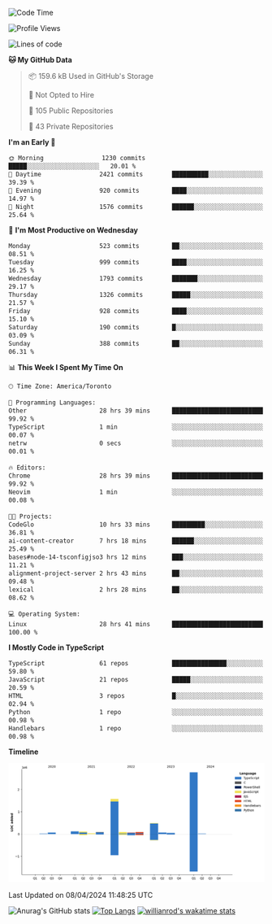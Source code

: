 <!--START_SECTION:waka-->
![Code Time](http://img.shields.io/badge/Code%20Time-1%2C397%20hrs%2020%20mins-blue)

![Profile Views](http://img.shields.io/badge/Profile%20Views-0-blue)

![Lines of code](https://img.shields.io/badge/From%20Hello%20World%20I%27ve%20Written-5.6%20million%20lines%20of%20code-blue)

**🐱 My GitHub Data** 

> 📦 159.6 kB Used in GitHub's Storage 
 > 
> 🚫 Not Opted to Hire
 > 
> 📜 105 Public Repositories 
 > 
> 🔑 43 Private Repositories 
 > 
**I'm an Early 🐤** 

```text
🌞 Morning                1230 commits        █████░░░░░░░░░░░░░░░░░░░░   20.01 % 
🌆 Daytime                2421 commits        ██████████░░░░░░░░░░░░░░░   39.39 % 
🌃 Evening                920 commits         ████░░░░░░░░░░░░░░░░░░░░░   14.97 % 
🌙 Night                  1576 commits        ██████░░░░░░░░░░░░░░░░░░░   25.64 % 
```
📅 **I'm Most Productive on Wednesday** 

```text
Monday                   523 commits         ██░░░░░░░░░░░░░░░░░░░░░░░   08.51 % 
Tuesday                  999 commits         ████░░░░░░░░░░░░░░░░░░░░░   16.25 % 
Wednesday                1793 commits        ███████░░░░░░░░░░░░░░░░░░   29.17 % 
Thursday                 1326 commits        █████░░░░░░░░░░░░░░░░░░░░   21.57 % 
Friday                   928 commits         ████░░░░░░░░░░░░░░░░░░░░░   15.10 % 
Saturday                 190 commits         █░░░░░░░░░░░░░░░░░░░░░░░░   03.09 % 
Sunday                   388 commits         ██░░░░░░░░░░░░░░░░░░░░░░░   06.31 % 
```


📊 **This Week I Spent My Time On** 

```text
🕑︎ Time Zone: America/Toronto

💬 Programming Languages: 
Other                    28 hrs 39 mins      █████████████████████████   99.92 % 
TypeScript               1 min               ░░░░░░░░░░░░░░░░░░░░░░░░░   00.07 % 
netrw                    0 secs              ░░░░░░░░░░░░░░░░░░░░░░░░░   00.01 % 

🔥 Editors: 
Chrome                   28 hrs 39 mins      █████████████████████████   99.92 % 
Neovim                   1 min               ░░░░░░░░░░░░░░░░░░░░░░░░░   00.08 % 

🐱‍💻 Projects: 
CodeGlo                  10 hrs 33 mins      █████████░░░░░░░░░░░░░░░░   36.81 % 
ai-content-creator       7 hrs 18 mins       ██████░░░░░░░░░░░░░░░░░░░   25.49 % 
bases#node-14-tsconfigjso3 hrs 12 mins       ███░░░░░░░░░░░░░░░░░░░░░░   11.21 % 
alignment-project-server 2 hrs 43 mins       ██░░░░░░░░░░░░░░░░░░░░░░░   09.48 % 
lexical                  2 hrs 28 mins       ██░░░░░░░░░░░░░░░░░░░░░░░   08.62 % 

💻 Operating System: 
Linux                    28 hrs 41 mins      █████████████████████████   100.00 % 
```

**I Mostly Code in TypeScript** 

```text
TypeScript               61 repos            ███████████████░░░░░░░░░░   59.80 % 
JavaScript               21 repos            █████░░░░░░░░░░░░░░░░░░░░   20.59 % 
HTML                     3 repos             █░░░░░░░░░░░░░░░░░░░░░░░░   02.94 % 
Python                   1 repo              ░░░░░░░░░░░░░░░░░░░░░░░░░   00.98 % 
Handlebars               1 repo              ░░░░░░░░░░░░░░░░░░░░░░░░░   00.98 % 
```



**Timeline**

![Lines of Code chart](https://raw.githubusercontent.com/wise-introvert/wise-introvert/master/assets/bar_graph.png)


 Last Updated on 08/04/2024 11:48:25 UTC
<!--END_SECTION:waka-->

![Anurag's GitHub stats](https://github-readme-stats.vercel.app/api?username=wise-introvert&count_private=true&show_icons=true)
[![Top Langs](https://github-readme-stats.vercel.app/api/top-langs/?username=wise-introvert&langs_count=10)](https://github.com/anuraghazra/github-readme-stats)
[![willianrod's wakatime stats](https://github-readme-stats.vercel.app/api/wakatime?username=wiseintrovert)](https://github.com/anuraghazra/github-readme-stats)
